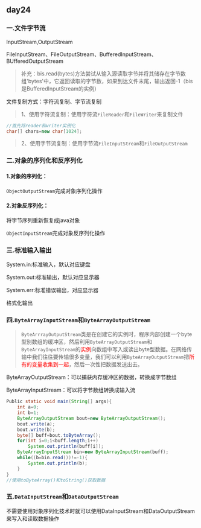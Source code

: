 ## day24

### 一.文件字节流

InputStream,OutputStream

FileInputStream、FileOutputStream、BufferedInputStream、BUfferedOutputStream

> 补充：bis.read(bytes)方法尝试从输入源读取字节并将其储存在字节数组'bytes'中，它返回读取的字节数，如果到达文件末尾，输出返回-1（bis是BufferedInputStream的实例）



<!--文件复制-->

文件复制方式：字符流复制、字节流复制

> 1、使用字符流复制：使用字符流`FileReader`和`FileWriter`来复制文件

```java
//首先将reader和writer实例化
char[] chars=new char[1024];

```

> 2、使用字节流复制：使用字节流`FileInputStream`和`FileOutputStream`



### 二.对象的序列化和反序列化

#### 1.对象的序列化：

`ObjectOutputStream`完成对象序列化操作





#### 2.对象反序列化：

将字节序列重新恢复成java对象

`ObjectInputStream`完成对象反序列化操作





### 三.标准输入输出

System.in:标准输入，默认对应键盘

System.out:标准输出，默认对应显示器

System.err:标准错误输出，对应显示器



格式化输出





### 四.`ByteArrayInputStream`和`ByteArrayOutputStream`

> `ByteArrrayOutputStream`类是在创建它的实例时，程序内部创建一个byte型别数组的缓冲区，然后利用`ByteArrayOutputStream`和`ByteArrayInputStream`的<span style="color:red;">实例</span>向数组中写入或读出byte型数据。在网络传输中我们往往要传输很多变量，我们可以利用`ByteArrayOutputStream`把<span style="color:red;">所有的变量收集到一起</span>，然后一次性把数据发送出去。

ByteArrayOutputStream：可以捕获内存缓冲区的数据，转换成字节数组

ByteArrayInputStream：可以将字节数组转换成输入流

```java
Public static void main(String[] args){
    int a=0;
    int b=1;
    ByteArrayOutputStream bout=new ByteArrayOutputStream();
    bout.write(a);
    bout.write(b);
    byte[] buff=bout.toByteArray();
    for(int i=0;i<buff.length;i++)
        System.out.println(buff[i]);
    ByteArrayInputStream bin=new ByteArrayInputStream(buff);
    while((b=bin.read())!=-1){
        System.out.println(b);
    }
}
//使用toByteArray()和toString()获取数据
```





### 五.`DataInputStream`和`DataOutputStream`

不需要使用对象序列化技术时就可以使用DataInputStream和DataOutputStream来写入和读取数据操作

